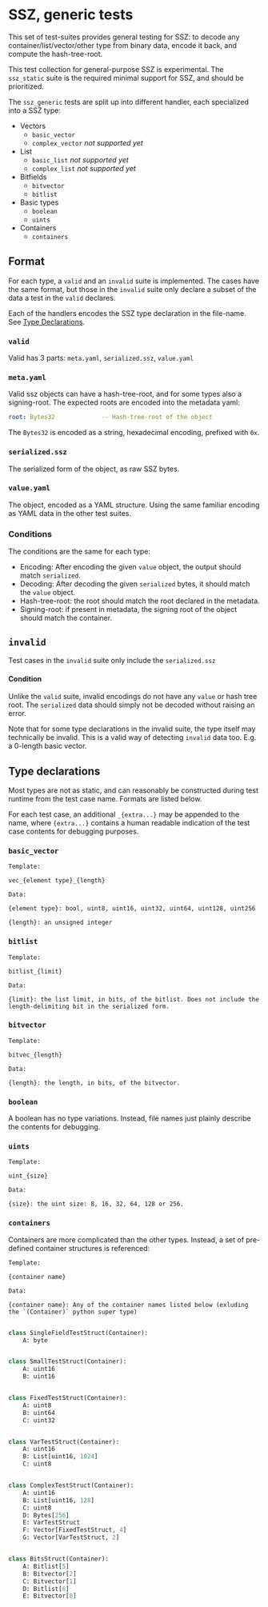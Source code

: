 # SSZ, generic tests

This set of test-suites provides general testing for SSZ:
 to decode any container/list/vector/other type from binary data, encode it back, and compute the hash-tree-root.

This test collection for general-purpose SSZ is experimental.
The `ssz_static` suite is the required minimal support for SSZ, and should be prioritized.

The `ssz_generic` tests are split up into different handler, each specialized into a SSZ type:

- Vectors
    - `basic_vector`
    - `complex_vector` *not supported yet*
- List
    - `basic_list` *not supported yet*
    - `complex_list` *not supported yet*
- Bitfields
    - `bitvector`
    - `bitlist`
- Basic types
    - `boolean`
    - `uints`
- Containers
    - `containers`


## Format

For each type, a `valid` and an `invalid` suite is implemented.
The cases have the same format, but those in the `invalid` suite only declare a subset of the data a test in the `valid` declares.

Each of the handlers encodes the SSZ type declaration in the file-name. See [Type Declarations](#type-declarations).

### `valid`

Valid has 3 parts: `meta.yaml`, `serialized.ssz`, `value.yaml`

### `meta.yaml`

Valid ssz objects can have a hash-tree-root, and for some types also a signing-root.
The expected roots are encoded into the metadata yaml:

```yaml
root: Bytes32             -- Hash-tree-root of the object
```

The `Bytes32` is encoded as a string, hexadecimal encoding, prefixed with `0x`.

### `serialized.ssz`

The serialized form of the object, as raw SSZ bytes.

### `value.yaml`

The object, encoded as a YAML structure. Using the same familiar encoding as YAML data in the other test suites.

### Conditions

The conditions are the same for each type:

- Encoding: After encoding the given `value` object, the output should match `serialized`.
- Decoding: After decoding the given `serialized` bytes, it should match the `value` object. 
- Hash-tree-root: the root should match the root declared in the metadata.
- Signing-root: if present in metadata, the signing root of the object should match the container.

## `invalid`

Test cases in the `invalid` suite only include the `serialized.ssz`

#### Condition

Unlike the `valid` suite, invalid encodings do not have any `value` or hash tree root.
The `serialized` data should simply not be decoded without raising an error.

Note that for some type declarations in the invalid suite, the type itself may technically be invalid.
This is a valid way of detecting `invalid` data too. E.g. a 0-length basic vector.


## Type declarations

Most types are not as static, and can reasonably be constructed during test runtime from the test case name.
Formats are listed below.

For each test case, an additional `_{extra...}` may be appended to the name,
 where `{extra...}` contains a human readable indication of the test case contents for debugging purposes.

### `basic_vector`

```
Template:

vec_{element type}_{length}

Data:

{element type}: bool, uint8, uint16, uint32, uint64, uint128, uint256

{length}: an unsigned integer
```


### `bitlist`

```
Template:

bitlist_{limit}

Data:

{limit}: the list limit, in bits, of the bitlist. Does not include the length-delimiting bit in the serialized form.
```


### `bitvector`

```
Template:

bitvec_{length}

Data:

{length}: the length, in bits, of the bitvector.
```

### `boolean`

A boolean has no type variations. Instead, file names just plainly describe the contents for debugging.

### `uints`

```
Template:

uint_{size}

Data:

{size}: the uint size: 8, 16, 32, 64, 128 or 256.
```

### `containers`

Containers are more complicated than the other types. Instead, a set of pre-defined container structures is referenced:

```
Template:

{container name}

Data:

{container name}: Any of the container names listed below (exluding the `(Container)` python super type)
```

```python

class SingleFieldTestStruct(Container):
    A: byte


class SmallTestStruct(Container):
    A: uint16
    B: uint16


class FixedTestStruct(Container):
    A: uint8
    B: uint64
    C: uint32


class VarTestStruct(Container):
    A: uint16
    B: List[uint16, 1024]
    C: uint8


class ComplexTestStruct(Container):
    A: uint16
    B: List[uint16, 128]
    C: uint8
    D: Bytes[256]
    E: VarTestStruct
    F: Vector[FixedTestStruct, 4]
    G: Vector[VarTestStruct, 2]


class BitsStruct(Container):
    A: Bitlist[5]
    B: Bitvector[2]
    C: Bitvector[1]
    D: Bitlist[6]
    E: Bitvector[8]
```
